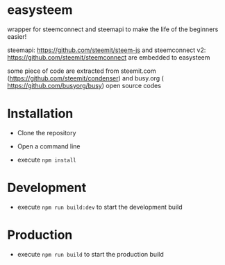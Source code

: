 # easysteem
wrapper for steemconnect and steemapi to make the life of the beginners easier!

steemapi: https://github.com/steemit/steem-js and steemconnect v2: https://github.com/steemit/steemconnect are embedded to easysteem

some piece of code are extracted from steemit.com (https://github.com/steemit/condenser) and busy.org ( https://github.com/busyorg/busy) open source codes

# Installation

* Clone the repository

* Open a command line

* execute `npm install`

# Development
* execute `npm run build:dev` to start the development build


# Production
* execute `npm run build` to start the production build
